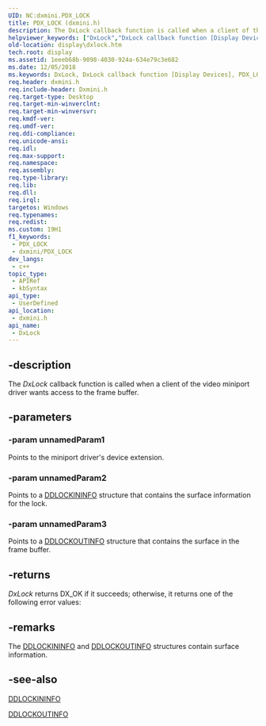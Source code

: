 ```yaml
---
UID: NC:dxmini.PDX_LOCK
title: PDX_LOCK (dxmini.h)
description: The DxLock callback function is called when a client of the video miniport driver wants access to the frame buffer.
helpviewer_keywords: ["DxLock","DxLock callback function [Display Devices]","PDX_LOCK","PDX_LOCK callback","VideoMiniPort_DxApiFunctions_35d3fff6-f764-4dd7-a239-74dde81cdebb.xml","display.dxlock","dxmini/DxLock"]
old-location: display\dxlock.htm
tech.root: display
ms.assetid: 1eeeb68b-9098-4030-924a-634e79c3e682
ms.date: 12/05/2018
ms.keywords: DxLock, DxLock callback function [Display Devices], PDX_LOCK, PDX_LOCK callback, VideoMiniPort_DxApiFunctions_35d3fff6-f764-4dd7-a239-74dde81cdebb.xml, display.dxlock, dxmini/DxLock
req.header: dxmini.h
req.include-header: Dxmini.h
req.target-type: Desktop
req.target-min-winverclnt: 
req.target-min-winversvr: 
req.kmdf-ver: 
req.umdf-ver: 
req.ddi-compliance: 
req.unicode-ansi: 
req.idl: 
req.max-support: 
req.namespace: 
req.assembly: 
req.type-library: 
req.lib: 
req.dll: 
req.irql: 
targetos: Windows
req.typenames: 
req.redist: 
ms.custom: 19H1
f1_keywords:
 - PDX_LOCK
 - dxmini/PDX_LOCK
dev_langs:
 - c++
topic_type:
 - APIRef
 - kbSyntax
api_type:
 - UserDefined
api_location:
 - dxmini.h
api_name:
 - DxLock
---
```


## -description

The<i> DxLock</i> callback function is called when a client of the video miniport driver wants access to the frame buffer.

## -parameters

### -param unnamedParam1
Points to the miniport driver's device extension.

### -param unnamedParam2
Points to a <a href="/windows/desktop/api/dxmini/ns-dxmini-ddlockininfo">DDLOCKININFO</a> structure that contains the surface information for the lock.

### -param unnamedParam3
Points to a <a href="/windows/desktop/api/dxmini/ns-dxmini-ddlockoutinfo">DDLOCKOUTINFO</a> structure that contains the surface in the frame buffer.

## -returns

<i>DxLock</i> returns DX_OK if it succeeds; otherwise, it returns one of the following error values:

## -remarks

The <a href="/windows/desktop/api/dxmini/ns-dxmini-ddlockininfo">DDLOCKININFO</a> and <a href="/windows/desktop/api/dxmini/ns-dxmini-ddlockoutinfo">DDLOCKOUTINFO</a> structures contain surface information.

## -see-also

<a href="/windows/desktop/api/dxmini/ns-dxmini-ddlockininfo">DDLOCKININFO</a>

<a href="/windows/desktop/api/dxmini/ns-dxmini-ddlockoutinfo">DDLOCKOUTINFO</a>
